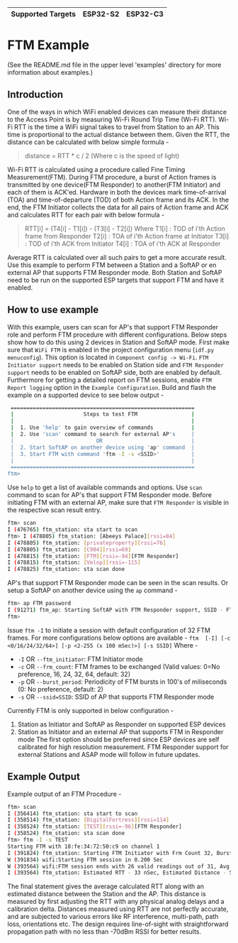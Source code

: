 | Supported Targets | ESP32-S2 | ESP32-C3 |
| ----------------- | -------- | -------- |

# FTM Example

(See the README.md file in the upper level 'examples' directory for more information about examples.)

## Introduction
One of the ways in which WiFi enabled devices can measure their distance to the Access Point is by measuring Wi-Fi Round Trip Time (Wi-Fi RTT). Wi-Fi RTT is the time a WiFi signal takes to travel from Station to an AP. This time is proportional to the actual distance between them. Given the RTT, the distance can be calculated with below simple formula -

> distance = RTT * c / 2
> (Where c is the speed of light)

Wi-Fi RTT is calculated using a procedure called Fine Timing Measurement(FTM). During FTM procedure, a burst of Action frames is transmitted by one device(FTM Responder) to another(FTM Initiator) and each of them is ACK'ed. Hardware in both the devices mark time-of-arrival (TOA) and time-of-departure (TOD) of both Action frame and its ACK. In the end, the FTM Initiator collects the data for all pairs of Action frame and ACK and calculates RTT for each pair with below formula -

> RTT[i] = (T4[i] - T1[i]) - (T3[i] - T2[i]) Where
> T1[i] : TOD of i'th Action frame from Responder
> T2[i] : TOA of i'th Action frame at Initiator
> T3[i] : TOD of i'th ACK from Initiator
> T4[i] : TOA of i'th ACK at Responder

Average RTT is calculated over all such pairs to get a more accurate result.
Use this example to perform FTM between a Station and a SoftAP or en external AP that supports FTM Responder mode. Both Station and SoftAP need to be run on the supported ESP targets that support FTM and have it enabled.

## How to use example

With this example, users can scan for AP's that support FTM Responder role and perform FTM procedure with different configurations. Below steps show how to do this using 2 devices in Station and SoftAP mode.
First make sure that `WiFi FTM` is enabled in the project configuration menu (`idf.py menuconfig`). This option is located in `Component config -> Wi-Fi`. `FTM Initiator support` needs to be enabled on Station side and `FTM Responder support` needs to be enabled on SoftAP side, both are enabled by default. Furthermore for getting a detailed report on FTM sessions, enable `FTM Report logging` option in the `Example Configuration`.
Build and flash the example on a supported device to see below output -

```bash
 ==========================================================
 |                      Steps to test FTM                 |
 |                                                        |
 |  1. Use 'help' to gain overview of commands            |
 |  2. Use 'scan' command to search for external AP's     |
 |                          OR                            |
 |  2. Start SoftAP on another device using 'ap' command  |
 |  3. Start FTM with command 'ftm -I -s <SSID>'          |
 |                                                        |
 ==========================================================
ftm>
```

Use `help` to get a list of available commands and options. Use `scan` command to scan for AP's that support FTM Responder mode.
Before initiating FTM with an external AP, make sure that `FTM Responder` is visible in the respective scan result entry.

```bash
ftm> scan
I (476765) ftm_station: sta start to scan
ftm> I (478805) ftm_station: [Abeeys Palace][rssi=84]
I (478805) ftm_station: [privateproperty][rssi=76]
I (478805) ftm_station: [C904][rssi=69]
I (478815) ftm_station: [FTM][rssi=-94][FTM Responder]
I (478815) ftm_station: [Velop][rssi=-115]
I (478825) ftm_station: sta scan done
```

AP's that support FTM Responder mode can be seen in the scan results. Or setup a SoftAP on another device using the `ap` command -

```bash
ftm> ap FTM password
I (91271) ftm_ap: Starting SoftAP with FTM Responder support, SSID - FTM, Password - password
ftm>
```

Issue `ftm -I` to initiate a session with default configuration of 32 FTM frames. For more configurations below options are available -
`ftm  [-I] [-c <0/16/24/32/64>] [-p <2-255 (x 100 mSec)>] [-s SSID]`
Where -
* `-I` OR `--ftm_initiator`:  FTM Initiator mode
* `-c` OR `--frm_count`: FTM frames to be exchanged (Valid values: 0=No preference, 16, 24, 32, 64, default: 32)
* `-p` OR `--burst_period`: Periodicity of FTM bursts in 100's of miliseconds (0: No preference, default: 2)
* `-s` OR `--ssid=SSID`: SSID of AP that supports FTM Responder mode

Currently FTM is only supported in below configuration -
1. Station as Initiator and SoftAP as Responder on supported ESP devices
2. Station as Initiator and an external AP that supports FTM in Responder mode
The first option should be preferred since ESP devices are self calibrated for high resolution measurement. FTM Responder support for external Stations and ASAP mode will follow in future updates.

## Example Output
Example output of an FTM Procedure -

```bash
ftm> scan
I (356414) ftm_station: sta start to scan
I (358514) ftm_station: [DigitalFortress][rssi=114]
I (358524) ftm_station: [TEST][rssi=-96][FTM Responder]
I (358524) ftm_station: sta scan done
ftm> ftm -I -s TEST
Starting FTM with 18:fe:34:72:50:c9 on channel 1
I (391824) ftm_station: Starting FTM Initiator with Frm Count 32, Burst Period - 200mSec
W (391834) wifi:Starting FTM session in 0.200 Sec
W (393564) wifi:FTM session ends with 26 valid readings out of 31, Avg raw RTT: 49.218 nSec, Avg RSSI: -1
I (393564) ftm_station: Estimated RTT - 33 nSec, Estimated Distance - 5.07 meters
```

The final statement gives the average calculated RTT along with an estimated distance between the Station and the AP. This distance is measured by first adjusting the RTT with any physical analog delays and a calibration delta. Distances measured using RTT are not perfectly accurate, and are subjected to various errors like RF interference, multi-path, path loss, orientations etc.
The design requires line-of-sight with straightforward propagation path with no less than -70dBm RSSI for better results.
